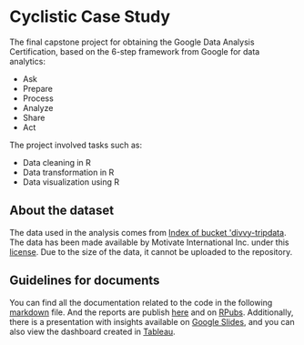 # Cyclistic Case Study
The final capstone project for obtaining the Google Data Analysis Certification, based on the 6-step framework from Google for data analytics:

* Ask
* Prepare
* Process
* Analyze
* Share
* Act

The project involved tasks such as:

* Data cleaning in R
* Data transformation in R
* Data visualization using R

## About the dataset

The data used in the analysis comes from [Index of bucket 'divvy-tripdata](https://divvy-tripdata.s3.amazonaws.com/index.html). The data has been made available by Motivate International Inc. under this [license](https://ride.divvybikes.com/data-license-agreement). Due to the size of the data, it cannot be uploaded to the repository.

## Guidelines for documents

You can find all the documentation related to the code in the following [markdown](cyclistic_report.Rmd) file. And the reports are publish [here](cyclistic_report.md) and on [RPubs](https://rpubs.com/guinansacaw/1006953). Additionally, there is a presentation with insights available on [Google Slides](), and you can also view the dashboard created in [Tableau](https://public.tableau.com/views/cyclisticcasestudy_16789858088850/cyclistic?:language=en-US&:display_count=n&:origin=viz_share_link).
